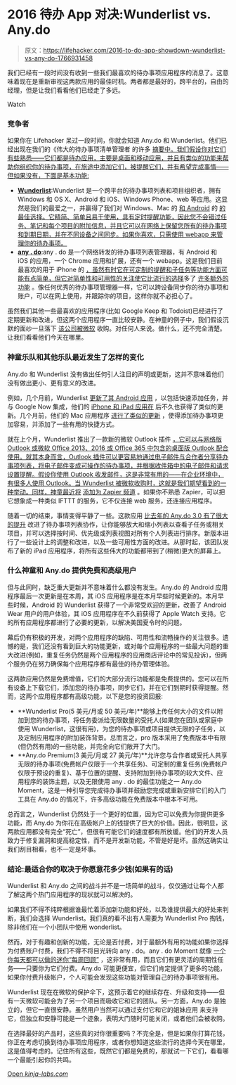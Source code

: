 # 2016 待办 App 对决:Wunderlist vs. Any.do

> 原文：<https://lifehacker.com/2016-to-do-app-showdown-wunderlist-vs-any-do-1766931458>

我们已经有一段时间没有收到一些我们最喜欢的待办事项应用程序的消息了。这意味着现在是重新审视这两款应用的最佳时机。两者都是最好的，跨平台的，自由的经理，但是让我们看看他们已经走了多远。

Watch

### 竞争者

如果你在 Lifehacker 呆过一段时间，你就会知道 Any.do 和 Wunderlist。他们已经出现在我们的《伟大的待办事项清单管理者 的许多 [摘要中。我们假设你对它们有些熟悉——它们都是待办应用，主要是桌面和移动应用，并且有类似的功能来帮助你组织你的待办事项，在旅途中添加它们，被提醒它们，并有希望完成事情——但如果没有，下面是基本功能:](https://lifehacker.com/five-best-to-do-list-managers-5924093)

*   [**Wunderlist**](https://www.wunderlist.com/):Wunderlist 是一个跨平台的待办事项列表和项目组织者，拥有 Windows 和 OS X、Android 和 iOS、Windows Phone、web 等应用。这显然是我们的最爱之一，并赢得了我们对 Windows、Mac 的 [和 Android](http://lifehacker.com/the-best-to-do-app-for-mac-os-x-5850509) 的 [的最佳选择。它精简、简单且易于使用，具有定时提醒功能，因此您不会错过任务、笔记和每个项目的附加信息，并且它可以在网络上保留您所有的待办事项和到期日期，并在不同设备之间同步。如果你喜欢，只需使用 webapp 来管理你的待办事项。](http://lifehacker.com/the-best-to-do-app-for-android-5851542)
*   [**any . do**](http://www.any.do/):any . do 是一个网络转发的待办事项列表管理器，有 Android 和 iOS 的应用，一个 Chrome 应用和扩展，还有一个 webapp。这是我们目前最喜欢的用于 iPhone 的 [，虽然有时它在可定制的提醒和子任务等功能方面可能有点简单，但它对简单性和可用性的关注使它比流行的选择](http://lifehacker.com/the-best-to-do-app-for-iphone-5851313)多了 [许多额外的功能](https://lifehacker.com/the-coolest-extra-features-in-any-do-509407362) 。像任何优秀的待办事项管理器一样，它可以跨设备同步你的待办事项和账户，可以在网上使用，并跟踪你的项目，这样你就不必担心了。

虽然我们其他一些最喜欢的应用程序(比如 Google Keep 和 Todoist)已经进行了定期更新和改进，但这两个应用程序一直比较安静。在神童的例子中，我们假设沉默的面纱一旦落下 [该公司被微软](http://lifehacker.com/wunderlist-one-of-our-favorite-to-do-apps-just-announ-1708546711) 收购。对任何人来说。做什么，还不完全清楚。让我们看看他们今天在哪里。

### 神童乐队和其他乐队最近发生了怎样的变化

Any.do 和 Wunderlist 没有做出任何引人注目的声明或更新，这并不意味着他们没有做出更小、更有意义的改进。

例如，几个月前，Wunderlist [更新了其 Android 应用](https://lifehacker.com/wunderlist-for-android-updates-with-quicker-ways-to-add-1737816489) ，以包括快速添加任务，并与 Google Now 集成，他们的 [iPhone 和 iPad 应用在](https://www.wunderlist.com/blog/a-new-wunderlist-for-iphone-and-ipad/) 后不久也获得了类似的更新。几个月前，他们的 Mac 应用程序 [进行了类似的更新](http://lifehacker.com/wunderlist-for-mac-adds-quick-add-shortcuts-smarter-du-1722282533) ，使得添加待办事项更加容易，并添加了一些有用的快捷方式。

就在上个月，Wunderlist 推出了一款新的微软 Outlook 插件 [，它可以与网络版 Outlook 或微软 Office 2013、2016 或 Office 365 中包含的桌面版 Outlook 配合使用。就其本身而言，Outlook 插件可以更容易地通过电子邮件与合作者分享待办事项列表，将电子邮件变成可操作的待办事项，并根据收件箱中的电子邮件和请求设置提醒。假设你使用 Outlook 收发邮件，这是非常有用的——在企业环境中，有很多人使用 Outlook。当 Wunderlist 被微软收购时，这就是我们期望看到的一种举动。同样，神童最近将](https://www.wunderlist.com/blog/wunderlist-for-outlook-add-in/) [添加为 Zapier 频道](https://www.wunderlist.com/blog/improve-your-workflow-with-zapiers-new-wunderlist-integration/) 。如果你不熟悉 Zapier，可以把它想象成一种类似 IFTTT 的服务，它不仅连接 web 服务，还连接应用程序。

随着一切的结束，事情变得平静了一些。这款应用 [比去年的 Any.do 3.0 有了很大的提升](https://lifehacker.com/any-do-adds-a-grid-view-improved-navigation-better-fi-1698218762) 改进了待办事项列表协作，让你能够放大和缩小列表以查看子任务或相关项目，并可以选择按时间、优先级或列表视图对所有个人列表进行排序。新版本进行了一些设计上的调整和改进，以及一些可用性方面的改进。从那时起，该团队发布了新的 iPad 应用程序，将所有这些伟大的功能都带到了(稍微)更大的屏幕上。

### 什么神童和 Any.do 提供免费和高级用户

但与此同时，缺乏重大更新并不意味着什么都没有发生。Any.do 的 Android 应用程序最后一次更新是在本周，其 iOS 应用程序是在本月早些时候更新的。本月早些时候，Android 的 Wunderlist 获得了一个非常受欢迎的更新，改善了 Android Wear 用户的用户体验，其 iOS 应用程序在不久前获得了 Apple Watch 支持。它的所有应用程序都进行了必要的更新，以解决美国夏令时的问题。

幕后仍有积极的开发，对两个应用程序的缺陷、可用性和流畅操作的关注很多。遗憾的是，我们还没有看到巨大的功能更新，或对每个应用程序的一些最大问题的重大改进(例如，重复任务仍然是两个应用程序的应用商店评论中的常见投诉)，但两个服务仍在努力确保每个应用程序都有最佳的待办管理体验。

这两款应用仍然是免费增值，它们的大部分流行功能都是免费提供的。您可以在所有设备上下载它们，添加您的待办事项，同步它们，并在它们到期时获得提醒。然而，这两个应用程序都有高级功能，以下是您的投资回报:

*   **Wunderlist Pro(5 美元/月或 50 美元/年)**能够上传任何大小的文件以附加到您的待办事项，将任务委派给无限数量的受托人(如果您在团队或家庭中使用 Wunderlist，这很有用)，为您的待办事项或项目提供无限的子任务，以及定制应用程序的附加装饰背景。总而言之，pro 版本采用了免费版本中有限(但仍然有用)的一些功能，并完全向它们敞开了大门。
*   **Any.do Premium(3 美元/月或 27 美元/年)**允许您与合作者或受托人共享无限的待办事项(免费帐户仅限于一个共享任务)、可定制的重复任务(免费帐户仅限于预设的重复)、基于位置的提醒、支持附加到待办事项的较大文件、应用程序的装饰主题，以及无限使用 any . do 的最佳功能之一 Any.do Moment，这是一种引导您完成待办事项并鼓励您完成或重新安排它们的入门工具在 Any.do 的情况下，许多高级功能在免费版本中根本不可用。

总而言之，Wunderlist 仍然处于一个更好的位置，因为它可以免费为你提供更多功能，而 Any.do 为你花在高级帐户上的钱提供了巨大的价值。因此，很明显，这两款应用都没有完全“死亡”，但很有可能它们的速度都有所放缓。他们的开发人员致力于修复漏洞和提高稳定性，而不是开发新功能，不管是好是坏。虽然这确实让我们刮目相看，也不一定是坏事。

### 结论:最适合你的取决于你愿意花多少钱(如果有的话)

Wunderlist 和 Any.do 之间的战斗并不是一场简单的战斗，仅仅通过让每个人都了解这两个热门应用程序的现状就可以解决的。

如果我们不得不纯粹根据谁最忙着添加新功能和好处，以及谁提供最大的好处来判断，我们会选择 Wunderlist。我们真的看不出有人需要为 Wunderlist Pro 掏钱，除非他们在一个小团队中使用 wonderlist。

然而，对于有趣和创新的功能，无论是否付费，对于最额外有用的功能如果你选择为付费账户付费，我们不得不将目光转向 any . do。any . do Moment 就像 [一个你每天都可以做的迷你“每周回顾”](https://lifehacker.com/the-weekly-review-how-one-hour-can-save-you-a-week-s-w-5908816) ，这非常有用，而且它们有更灵活的周期性任务——只要你为它们付费。Any.do 可能更便宜，但它们肯定提供了更多的功能，如果你付费升级帐户，个人可能会发现这些功能对管理自己的待办事项很有用。

Wunderlist 现在在微软的保护伞下，这预示着它的继续存在、升级和支持——但有一天微软可能会为了另一个项目而吸收它和它的团队。另一方面，Any.do 是独立的，但它一直很安静。虽然用户当然可以通过支付它和它的姐妹应用 来支持它，但独立和安静可能是一个迹象，表明大门随时可能关闭，或者他们会被收购。

在选择最好的产品时，这些真的对你很重要吗？不完全是，但是如果你打算花钱，你正在考虑切换到待办事项应用程序，或者你想知道这些流行的选择今天在哪里，这是值得考虑的。记住所有这些，既然它们都是免费的，那就试一下它们，看看哪一个最能引起你的共鸣。

[Open *kinja-labs.com*](http://kinja-labs.com/related-widget/?posts=509407362,5924093,1691109478&title=More%20Fodder%20for%20Your%20Decision%3A)